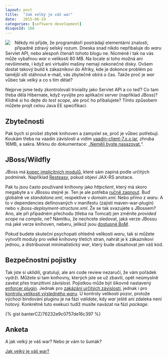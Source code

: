 ```yaml
---
layout: post
title:  "Jak velký je váš war"
date:   2015-08-19
categories: [software development]
disqusId: 166
---
```

<div style="float: left; margin: 0 1em 1em 0; text-align: center;"><a href="https://commons.wikimedia.org/wiki/File:Nuvola_mimetypes_java_jar.png"><img src="https://upload.wikimedia.org/wikipedia/commons/8/8f/Nuvola_mimetypes_java_jar.png" /></a></div>Někdy mi přijde, že programátoři postrádají elementární znalosti, případně zdravý selský rozum. Dneska snad nikdo nepřibaluje do <em>waru</em> Servlet API, nebo alespoň čtenáři tohoto blogu ne. Nicméně i tak na vás může vybafnou <em>war</em> o velikosti 80&nbsp;MB. Na locale si toho možná ani nevšimnete, i když ani virtuální mašiny nemají nekonečné disky. Ovšem dostat takový build k zákazníkovi do Afriky, kde je dokonce problém po tamější síti stáhnout e-mail, vás zbytečně obírá o čas. Takže proč je <em>war</em> vůbec tak velký a co s tím dělat?
<!--more-->

Nejprve jsme tedy zkontrolovali triviality jako Servlet API a co teď? Co tam třeba dělá Hibernate, když vyvíjíte pro aplikační server (například JBoss)? Klidně si ho dejte do <em>test scope</em>, ale proč ho přibalujete? Tímto způsobem můžete projít celou Java EE specifikaci. 

Zbytečnosti
-------

Pak bych si prošel zbytek knihoven a zamyslel se, proč je vůbec potřebuji. Koukám třeba na vaadin závislosti a vidím <a href="http://mvnrepository.com/artifact/com.vaadin/vaadin-client/7.5.1">vaadin-client-7.x.x.jar</a>, zhruba 16MB, a sakra. Mrknu do dokumentace: „<a href="https://vaadin.com/book/vaadin7/-/page/getting-started.libraries.html">Neměli byste nasazovat.</a>“.

JBoss/Wildfly
-------

JBoss má <a href="https://docs.jboss.org/author/display/WFLY8/Implicit+module+dependencies+for+deployments">kopec implicitních modulů</a>, které sám zapíná podle určitých podmínek. Například <a href="http://resteasy.jboss.org/">Resteasy</a>, pokud objeví JAX-RS anotace.

Pak tu jsou často používané knihovny jako <em>httpclient</em>, který má skoro megabyte a v JBossu stejně je. Ten je ale potřeba <a href="https://docs.jboss.org/author/display/WFLY8/Class+Loading+in+WildFly">ručně zapnout</a>. Buď globálně ve <em>standalone.xml</em>, respektive v <em>domain.xml</em>. Nebo přímo z <em>waru</em></a>. A to v dependencies definovaných v manifestu (zajistí maven-war-plugin) nebo v <em>jboss-deployment-structure.xml</em>. Že se tak svazujete s JBossem? Ano, ale při případném přechodu (třeba na Tomcat) jen změníte <em>provided scope</em> na <em>compile</em>, ne? Námitku, že nechcete sledovat, jaká verze JBossu má jaké verze knihoven, neberu, jelikož jsou <a href="http://www.mastertheboss.com/jboss-frameworks/maven-tutorials/jboss-maven/using-wildfly-boms">dostupné BoM</a>.

Pokud budete skuteční psychopati ohledně velikosti <em>waru</em>, tak si můžete vytvořit moduly pro velké knihovny třetích stran, nahrát je k zákazníkovi jednou, a distribuovat minimalistický <em>war</em>, který bude obsahovat jen váš kód.

Bezpečnostní pojistky
-------

Tak jste si uklidili, gratuluji, ale ani code review nezaručí, že vám pořádek vydrží. Můžete si tam knihovny, kterých jste se už zbavili, opět neúmyslně zavést přes tranzitivní závislost. Pojistkou může být šikovně nastavený <a href="https://maven.apache.org/enforcer">enforcer plugin</a>. Jednak pro <a href="https://maven.apache.org/enforcer/enforcer-rules/bannedDependencies.html">zakázání určitých závislostí</a>, jednak i pro <a href="https://maven.apache.org/enforcer/enforcer-rules/requireFilesSize.html">kontrolu velikosti výsledného <em>waru</em></a>. U kontroly velikosti pozor, protože výchozí bindování pluginu je na fázi <em>validate</em>, kdy <em>war</em> ještě ani zdaleka není hotový. Konkrétně tuto exekuci tudíž musíte navázat na fázi <em>package</em>.

{% gist banterCZ/76232e9c0757de16c397 %}

Anketa
-------

A jak velký je váš war? Nebo je vám to šumák?

<script type="text/javascript" charset="utf-8" src="https://static.polldaddy.com/p/9032740.js"></script>
<noscript><a href="http://polldaddy.com/poll/9032740/">Jak velký je váš war?</a></noscript>